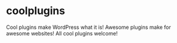 # coolplugins
Cool plugins make WordPress what it is! Awesome plugins make for awesome websites!  All cool plugins welcome! 
